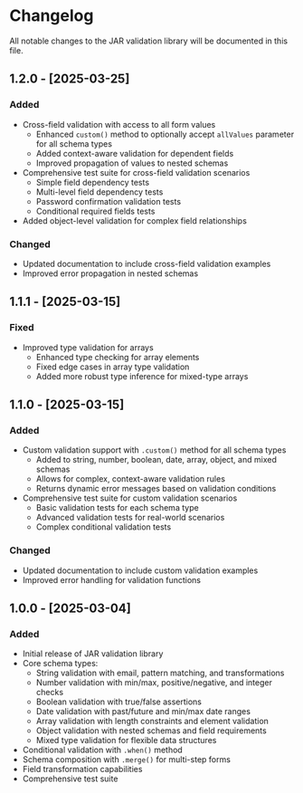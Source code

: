 # Changelog

All notable changes to the JAR validation library will be documented in this file.

## 1.2.0 - [2025-03-25]

### Added

- Cross-field validation with access to all form values
  - Enhanced `custom()` method to optionally accept `allValues` parameter for all schema types
  - Added context-aware validation for dependent fields
  - Improved propagation of values to nested schemas
- Comprehensive test suite for cross-field validation scenarios
  - Simple field dependency tests
  - Multi-level field dependency tests
  - Password confirmation validation tests
  - Conditional required fields tests
- Added object-level validation for complex field relationships

### Changed

- Updated documentation to include cross-field validation examples
- Improved error propagation in nested schemas

## 1.1.1 - [2025-03-15]

### Fixed

- Improved type validation for arrays
  - Enhanced type checking for array elements
  - Fixed edge cases in array type validation
  - Added more robust type inference for mixed-type arrays

## 1.1.0 - [2025-03-15]

### Added

- Custom validation support with `.custom()` method for all schema types
  - Added to string, number, boolean, date, array, object, and mixed schemas
  - Allows for complex, context-aware validation rules
  - Returns dynamic error messages based on validation conditions
- Comprehensive test suite for custom validation scenarios
  - Basic validation tests for each schema type
  - Advanced validation tests for real-world scenarios
  - Complex conditional validation tests

### Changed

- Updated documentation to include custom validation examples
- Improved error handling for validation functions

## 1.0.0 - [2025-03-04]

### Added

- Initial release of JAR validation library
- Core schema types:
  - String validation with email, pattern matching, and transformations
  - Number validation with min/max, positive/negative, and integer checks
  - Boolean validation with true/false assertions
  - Date validation with past/future and min/max date ranges
  - Array validation with length constraints and element validation
  - Object validation with nested schemas and field requirements
  - Mixed type validation for flexible data structures
- Conditional validation with `.when()` method
- Schema composition with `.merge()` for multi-step forms
- Field transformation capabilities
- Comprehensive test suite
